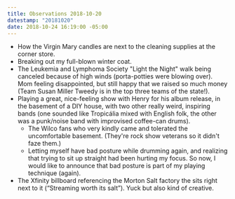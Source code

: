 ```yaml
---
title: Observations 2018-10-20
datestamp: "20181020"
date: 2018-10-24 16:19:00 -05:00
---
```


- How the Virgin Mary candles are next to the cleaning supplies at the corner store.
- Breaking out my full-blown winter coat.
- The Leukemia and Lymphoma Society "Light the Night" walk being canceled because of high winds (porta-potties were blowing over). Mom feeling disappointed, but still happy that we raised so much money (Team Susan Miller Tweedy is in the top three teams of the state!).
- Playing a great, nice-feeling show with Henry for his album release, in the basement of a DIY house, with two other really weird, inspiring bands (one sounded like Tropicália mixed with English folk, the other was a punk/noise band with improvised coffee-can drums).
	- The Wilco fans who very kindly came and tolerated the uncomfortable basement. (They're rock show veterans so it didn't faze them.)
	- Letting myself have bad posture while drumming again, and realizing that trying to sit up straight had been hurting my focus. So now, I would like to announce that bad posture is part of my playing technique (again).
- The Xfinity billboard referencing the Morton Salt factory the sits right next to it (“Streaming worth its salt”). Yuck but also kind of creative.
